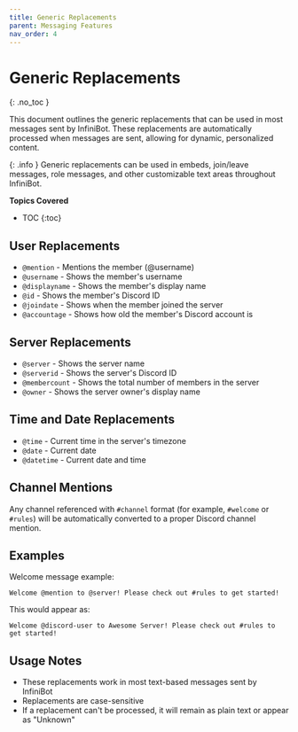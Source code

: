 ```yaml
---
title: Generic Replacements
parent: Messaging Features
nav_order: 4
---
```


# Generic Replacements
{: .no_toc }

This document outlines the generic replacements that can be used in most messages sent by InfiniBot. These replacements are automatically processed when messages are sent, allowing for dynamic, personalized content.

{: .info }
Generic replacements can be used in embeds, join/leave messages, role messages, and other customizable text areas throughout InfiniBot.

**Topics Covered**
- TOC
{:toc}

## User Replacements

- `@mention` - Mentions the member (@username)
- `@username` - Shows the member's username
- `@displayname` - Shows the member's display name
- `@id` - Shows the member's Discord ID
- `@joindate` - Shows when the member joined the server
- `@accountage` - Shows how old the member's Discord account is

## Server Replacements

- `@server` - Shows the server name
- `@serverid` - Shows the server's Discord ID
- `@membercount` - Shows the total number of members in the server
- `@owner` - Shows the server owner's display name

## Time and Date Replacements

- `@time` - Current time in the server's timezone
- `@date` - Current date
- `@datetime` - Current date and time

## Channel Mentions

Any channel referenced with `#channel` format (for example, `#welcome` or `#rules`) will be automatically converted to a proper Discord channel mention.

## Examples

Welcome message example:
```
Welcome @mention to @server! Please check out #rules to get started!
```

This would appear as:
```
Welcome @discord-user to Awesome Server! Please check out #rules to get started!
```

## Usage Notes

- These replacements work in most text-based messages sent by InfiniBot
- Replacements are case-sensitive
- If a replacement can't be processed, it will remain as plain text or appear as "Unknown"